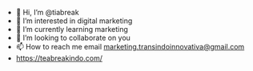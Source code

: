 - 👋 Hi, I’m @tiabreak
- 👀 I’m interested in digital marketing
- 🌱 I’m currently learning marketing
- 💞️ I’m looking to collaborate on you
- 📫 How to reach me email marketing.transindoinnovativa@gmail.com
- https://teabreakindo.com/
<!---
tiabreak/tiabreak is a ✨ special ✨ repository because its `README.md` (this file) appears on your GitHub profile.
You can click the Preview link to take a look at your changes.
--->
